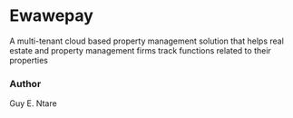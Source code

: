 # Ewawepay

A multi-tenant cloud based property management solution that helps real estate and property management firms track functions related to their properties


### Author
Guy E. Ntare
